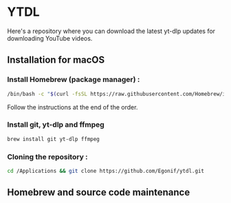 # YTDL

Here's a repository where you can download the latest yt-dlp updates for downloading YouTube videos.

## Installation for macOS

### Install Homebrew (package manager) :
```bash
/bin/bash -c "$(curl -fsSL https://raw.githubusercontent.com/Homebrew/install/HEAD/install.sh)"
```
Follow the instructions at the end of the order.

### Install git, yt-dlp and ffmpeg
```bash
brew install git yt-dlp ffmpeg
```

### Cloning the repository :
```bash
cd /Applications && git clone https://github.com/Egonif/ytdl.git
```

## Homebrew and source code maintenance
